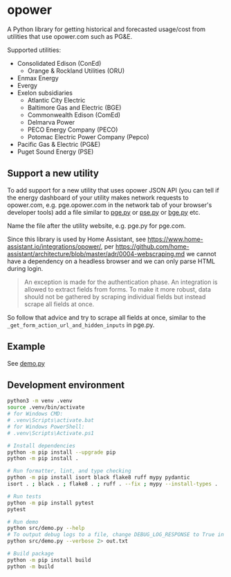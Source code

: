 # opower

A Python library for getting historical and forecasted usage/cost from utilities that use opower.com such as PG&amp;E.

Supported utilities:

- Consolidated Edison (ConEd)
  - Orange & Rockland Utilities (ORU)
- Enmax Energy
- Evergy
- Exelon subsidiaries
  - Atlantic City Electric
  - Baltimore Gas and Electric (BGE)
  - Commonwealth Edison (ComEd)
  - Delmarva Power
  - PECO Energy Company (PECO)
  - Potomac Electric Power Company (Pepco)
- Pacific Gas & Electric (PG&E)
- Puget Sound Energy (PSE)

## Support a new utility

To add support for a new utility that uses opower JSON API (you can tell if the energy dashboard of your utility makes network requests to opower.com, e.g. pge.opower.com in the network tab of your browser's developer tools) add a file similar to
[pge.py](https://github.com/tronikos/opower/blob/main/src/opower/utilities/pge.py)
or [pse.py](https://github.com/tronikos/opower/blob/main/src/opower/utilities/pse.py)
or [bge.py](https://github.com/tronikos/opower/blob/main/src/opower/utilities/bge.py)
etc.

Name the file after the utility website, e.g. pge.py for pge.com.

Since this library is used by Home Assistant, see <https://www.home-assistant.io/integrations/opower/>, per <https://github.com/home-assistant/architecture/blob/master/adr/0004-webscraping.md> we cannot have a dependency on a headless browser and we can only parse HTML during login.

> An exception is made for the authentication phase. An integration is allowed to extract fields from forms. To make it more robust, data should not be gathered by scraping individual fields but instead scrape all fields at once.

So follow that advice and try to scrape all fields at once, similar to the `_get_form_action_url_and_hidden_inputs` in pge.py.

## Example

See [demo.py](https://github.com/tronikos/opower/blob/main/src/demo.py)

## Development environment

```sh
python3 -m venv .venv
source .venv/bin/activate
# for Windows CMD:
# .venv\Scripts\activate.bat
# for Windows PowerShell:
# .venv\Scripts\Activate.ps1

# Install dependencies
python -m pip install --upgrade pip
python -m pip install .

# Run formatter, lint, and type checking
python -m pip install isort black flake8 ruff mypy pydantic
isort . ; black . ; flake8 . ; ruff . --fix ; mypy --install-types .

# Run tests
python -m pip install pytest
pytest

# Run demo
python src/demo.py --help
# To output debug logs to a file, change DEBUG_LOG_RESPONSE to True in opower.py and run:
python src/demo.py --verbose 2> out.txt

# Build package
python -m pip install build
python -m build
```
